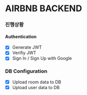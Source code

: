 # AIRBNB BACKEND

### 진행상황

#### Authentication

- [x] Generate JWT
- [x] Verifiy JWT
- [x] Sign In / Sign Up with Google

### DB Configuration

- [x] Upload room data to DB
- [x] Upload user data to DB
